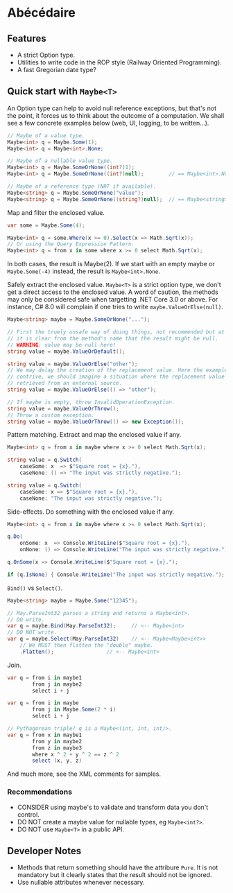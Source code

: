 # Abécédaire

Features
--------

- A strict Option type.
- Utilities to write code in the ROP style (Railway Oriented Programming).
- A fast Gregorian date type?

Quick start with `Maybe<T>`
---------------------------

An Option type can help to avoid null reference exceptions, but that's not the
point, it forces us to think about the outcome of a computation. We shall see
a few concrete examples below (web, UI, logging, to be written...).

```csharp
// Maybe of a value type.
Maybe<int> q = Maybe.Some(1);
Maybe<int> q = Maybe<int>.None;

// Maybe of a nullable value type.
Maybe<int> q = Maybe.SomeOrNone((int?)1);
Maybe<int> q = Maybe.SomeOrNone((int?)null);        // == Maybe<int>.None

// Maybe of a reference type (NRT if available).
Maybe<string> q = Maybe.SomeOrNone("value");
Maybe<string> q = Maybe.SomeOrNone((string?)null);  // == Maybe<string>.None
```

Map and filter the enclosed value.
```csharp
var some = Maybe.Some(4);

Maybe<int> q = some.Where(x >= 0).Select(x => Math.Sqrt(x));
// Or using the Query Expression Pattern.
Maybe<int> q = from x in some where x >= 0 select Math.Sqrt(x);
```
In both cases, the result is Maybe(2).
If we start with an empty maybe or `Maybe.Some(-4)` instead, the result is
`Maybe<int>.None`.

Safely extract the enclosed value. `Maybe<T>` is a strict option type, we don't
get a direct access to the enclosed value.
A word of caution, the methods may only be considered safe when targetting
.NET Core 3.0 or above. For instance, C# 8.0 will complain if one tries to
write `maybe.ValueOrElse(null)`.
```csharp
Maybe<string> maybe = Maybe.SomeOrNone("...");

// First the truely unsafe way of doing things, not recommended but at least
// it is clear from the method's name that the result might be null.
// WARNING: value may be null here!
string value = maybe.ValueOrDefault();

string value = maybe.ValueOrElse("other");
// We may delay the creation of the replacement value. Here the example is a bit
// contrive, we should imagine a situation where the replacement value is
// retrieved from an external source.
string value = maybe.ValueOrElse(() => "other");

// If maybe is empty, throw InvalidOperationException.
string value = maybe.ValueOrThrow();
// Throw a custom exception.
string value = maybe.ValueOrThrow(() => new Exception());
```

Pattern matching. Extract and map the enclosed value if any.
```csharp
Maybe<int> q = from x in maybe where x >= 0 select Math.Sqrt(x);

string value = q.Switch(
    caseSome: x  => $"Square root = {x}."),
    caseNone: () => "The input was strictly negative.");

string value = q.Switch(
    caseSome: x => $"Square root = {x}."),
    caseNone: "The input was strictly negative.");
```

Side-effects. Do something with the enclosed value if any.
```csharp
Maybe<int> q = from x in maybe where x >= 0 select Math.Sqrt(x);

q.Do(
    onSome: x  => Console.WriteLine($"Square root = {x}."),
    onNone: () => Console.WriteLine("The input was strictly negative."));

q.OnSome(x => Console.WriteLine($"Square root = {x}.");

if (q.IsNone) { Console.WriteLine("The input was strictly negative."); }
```

`Bind()` vs `Select()`.
```csharp
Maybe<string> maybe = Maybe.Some("12345");

// May.ParseInt32 parses a string and returns a Maybe<int>.
// DO write.
var q = maybe.Bind(May.ParseInt32);     // <-- Maybe<int>
// DO NOT write.
var q = maybe.Select(May.ParseInt32)    // <-- Maybe<Maybe<int>>
    // We MUST then flatten the "double" maybe.
    .Flatten();                 // <-- Maybe<int>
```

Join.
```csharp
var q = from i in maybe1
        from j in maybe2
        select i + j

var q = from i in maybe
        from j in Maybe.Some(2 * i)
        select i + j

// Pythagorean triple? q is a Maybe<(int, int, int)>.
var q = from x in maybe1
        from y in maybe2
        from z in maybe3
        where x ^ 2 + y ^ 2 == z ^ 2
        select (x, y, z)
```

And much more, see the XML comments for samples.

### Recommendations

- CONSIDER using maybe's to validate and transform data you don't control.
- DO NOT create a maybe value for nullable types, eg `Maybe<int?>`.
- DO NOT use `Maybe<T>` in a public API.

Developer Notes
---------------

- Methods that return something should have the attribure `Pure`. It is not
  mandatory but it clearly states that the result should not be ignored.
- Use nullable attributes whenever necessary.
